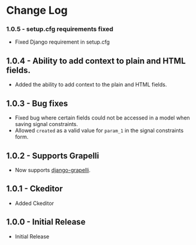 # Change Log

### 1.0.5 - setup.cfg requirements fixed
- Fixed Django requirement in setup.cfg

## 1.0.4 - Ability to add context to plain and HTML fields.
- Added the ability to add context to the plain and HTML fields.

## 1.0.3 - Bug fixes
- Fixed bug where certain fields could not be accessed in a model when saving signal constraints.
- Allowed `created` as a valid value for `param_1` in the signal constraints form.

## 1.0.2 - Supports Grapelli
- Now supports [django-grapelli](https://django-grappelli.readthedocs.io/en/latest/).

## 1.0.1 - Ckeditor
- Added Ckeditor

## 1.0.0 - Initial Release
- Initial Release
